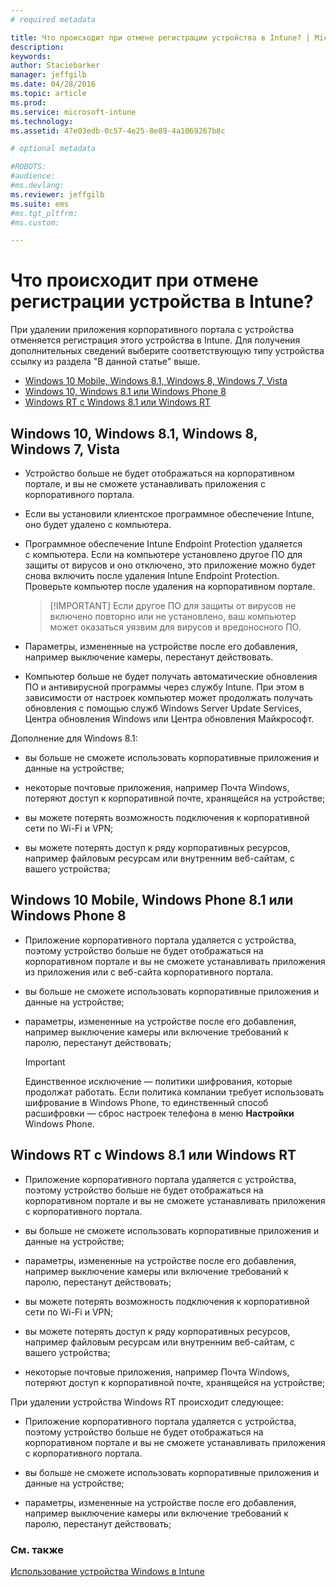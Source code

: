 ```yaml
---
# required metadata

title: Что происходит при отмене регистрации устройства в Intune? | Microsoft Intune
description:
keywords:
author: Staciebarker
manager: jeffgilb
ms.date: 04/28/2016
ms.topic: article
ms.prod:
ms.service: microsoft-intune
ms.technology:
ms.assetid: 47e03edb-0c57-4e25-8e89-4a1069267b8c

# optional metadata

#ROBOTS:
#audience:
#ms.devlang:
ms.reviewer: jeffgilb
ms.suite: ems
#ms.tgt_pltfrm:
#ms.custom:

---
```



# Что происходит при отмене регистрации устройства в Intune?

При удалении приложения корпоративного портала с устройства отменяется регистрация этого устройства в Intune. Для получения дополнительных сведений выберите соответствующую типу устройства ссылку из раздела "В данной статье" выше.

- [Windows 10 Mobile, Windows 8.1, Windows 8, Windows 7, Vista](#windows-10-mobile--8-1,-windows-8,-windows-7,-vista)
- [Windows 10, Windows 8.1 или Windows Phone 8](#windows-10--windows-8-1-or-windows-phone-8)
- [Windows RT с Windows 8.1 или Windows RT](#windows-rt-running-windows-8-1-or-windows-rt)


## Windows 10, Windows 8.1, Windows 8, Windows 7, Vista

-   Устройство больше не будет отображаться на корпоративном портале, и вы не сможете устанавливать приложения с корпоративного портала.

-   Если вы установили клиентское программное обеспечение Intune, оно будет удалено с компьютера.

-   Программное обеспечение Intune Endpoint Protection удаляется с компьютера. Если на компьютере установлено другое ПО для защиты от вирусов и оно отключено, это приложение можно будет снова включить после удаления Intune Endpoint Protection. Проверьте компьютер после удаления на корпоративном портале.

    > [!IMPORTANT] Если другое ПО для защиты от вирусов не включено повторно или не установлено, ваш компьютер может оказаться уязвим для вирусов и вредоносного ПО.

-   Параметры, измененные на устройстве после его добавления, например выключение камеры, перестанут действовать.

-   Компьютер больше не будет получать автоматические обновления ПО и антивирусной программы через службу Intune. При этом в зависимости от настроек компьютер может продолжать получать обновления с помощью служб Windows Server Update Services, Центра обновления Windows или Центра обновления Майкрософт.

Дополнение для Windows 8.1:

-   вы больше не сможете использовать корпоративные приложения и данные на устройстве;

-   некоторые почтовые приложения, например Почта Windows, потеряют доступ к корпоративной почте, хранящейся на устройстве;

-   вы можете потерять возможность подключения к корпоративной сети по Wi-Fi и VPN;

-   вы можете потерять доступ к ряду корпоративных ресурсов, например файловым ресурсам или внутренним веб-сайтам, с вашего устройства;

## Windows 10 Mobile, Windows Phone 8.1 или Windows Phone 8

-   Приложение корпоративного портала удаляется с устройства, поэтому устройство больше не будет отображаться на корпоративном портале и вы не сможете устанавливать приложения из приложения или с веб-сайта корпоративного портала.

-   вы больше не сможете использовать корпоративные приложения и данные на устройстве;

-   параметры, измененные на устройстве после его добавления, например выключение камеры или включение требований к паролю, перестанут действовать;

    > [!IMPORTANT]
    > Единственное исключение — политики шифрования, которые продолжат работать. Если политика компании требует использовать шифрование в Windows Phone, то единственный способ расшифровки — сброс настроек телефона в меню **Настройки** Windows Phone.

## Windows RT с Windows 8.1 или Windows RT

-   Приложение корпоративного портала удаляется с устройства, поэтому устройство больше не будет отображаться на корпоративном портале и вы не сможете устанавливать приложения с корпоративного портала.

-   вы больше не сможете использовать корпоративные приложения и данные на устройстве;

-   параметры, измененные на устройстве после его добавления, например выключение камеры или включение требований к паролю, перестанут действовать;

-   вы можете потерять возможность подключения к корпоративной сети по Wi-Fi и VPN;

-   вы можете потерять доступ к ряду корпоративных ресурсов, например файловым ресурсам или внутренним веб-сайтам, с вашего устройства;

-   некоторые почтовые приложения, например Почта Windows, потеряют доступ к корпоративной почте, хранящейся на устройстве;

При удалении устройства Windows RT происходит следующее:

-   Приложение корпоративного портала удаляется с устройства, поэтому устройство больше не будет отображаться на корпоративном портале и вы не сможете устанавливать приложения с корпоративного портала.

-   вы больше не сможете использовать корпоративные приложения и данные на устройстве;

-   параметры, измененные на устройстве после его добавления, например выключение камеры или включение требований к паролю, перестанут действовать;


### См. также
[Использование устройства Windows в Intune](using-your-windows-device-with-intune.md)

<!--HONumber=May16_HO3-->



